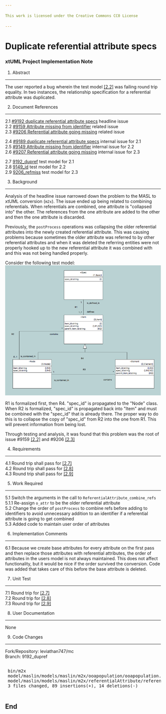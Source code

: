 ```yaml
---

This work is licensed under the Creative Commons CC0 License

---
```


# Duplicate referential attribute specs
### xtUML Project Implementation Note

1. Abstract
-----------
The user reported a bug wherein the test model [[2.2]](#2.2) was failing round
trip equality. In two instances, the relationship specification for a
referential attribute was duplicated.

2. Document References
----------------------
<a id="2.1"></a>2.1 [#9192 duplicate referential attribute specs](https://support.onefact.net/issues/9192) headline issue  
<a id="2.2"></a>2.2 [#9159 Attribute missing from identifier](https://support.onefact.net/issues/9159) related issue  
<a id="2.3"></a>2.3 [#9206 Referential attribute going missing](https://support.onefact.net/issues/9206) related issue  

<a id="2.4"></a>2.4 [#9189 duplicate referential attribute specs](https://support.onefact.net/issues/9189) internal issue for 2.1  
<a id="2.5"></a>2.5 [#9149 Attribute missing from identifier](https://support.onefact.net/issues/9149) internal issue for 2.2  
<a id="2.6"></a>2.6 [#9207 Referential attribute going missing](https://support.onefact.net/issues/9207) internal issue for 2.3  

<a id="2.7"></a>2.7 [9192_dupref](https://github.com/xtuml/models/tree/master/masl/test/9192_dupref) test model for 2.1  
<a id="2.8"></a>2.8 [9149_id](https://github.com/xtuml/models/tree/master/masl/test/9149_id) test model for 2.2  
<a id="2.9"></a>2.9 [9206_refmiss](https://github.com/xtuml/models/tree/master/masl/test/9206_refmiss) test model for 2.3  


3. Background
-------------
Analysis of the headline issue narrowed down the problem to the MASL to xtUML
conversion (`m2x`). The issue ended up being related to combining referentials.
When referentials are combined, one attribute is "collapsed into" the other. The
references from the one attribute are added to the other and then the one
attribute is discarded.

Previously, the `postProcess` operations was collapsing the older referential
attributes into the newly created referential attribute. This was causing
problems because sometimes the older attribute was referred to by other
referential attributes and when it was deleted the referring entities were not
properly hooked up to the new referential attribute it was combined with and
this was not being handled properly.

Consider the following test model:
![9192_model.png](9192_model.png)

R1 is formalized first, then R4. "spec_id" is propagated to the "Node" class.
When R2 is formalized, "spec_id" is propagated back into "Item" and must be
combined with the "spec_id" that is already there. The proper way to do this is
to collapse the copy of "spec_id" from R2 into the one from R1. This will
prevent information from being lost.

Through testing and analysis, it was found that this problem was the root of
issue #9159 [[2.2]](#2.2) and #9206 [[2.3]](#2.3)

4. Requirements
---------------
4.1 Round trip shall pass for [[2.7]](#2.7)  
4.2 Round trip shall pass for [[2.8]](#2.8)  
4.3 Round trip shall pass for [[2.9]](#2.9)  

5. Work Required
----------------
5.1 Switch the arguments in the call to `ReferentialAttribute_combine_refs`  
5.1.1 Re-assign `o_attr` to be the older referential attribute  
5.2 Change the order of `postProcess` to combine refs before adding to
identifiers to avoid unnecessary addition to an identifier if a referential
attribute is going to get combined  
5.3 Added code to maintain user order of attributes  

6. Implementation Comments
--------------------------
6.1 Because we create base attributes for every attribute on the first pass and
then replace those attributes with referential attributes, the order of
attributes in the users model is not always maintained. This does not affect
functionality, but it would be nice if the order survived the conversion. Code
was added that takes care of this before the base attribute is deleted.

7. Unit Test
------------
7.1 Round trip for [[2.7]](#2.7)  
7.2 Round trip for [[2.8]](#2.8)  
7.3 Round trip for [[2.9]](#2.9)  

8. User Documentation
---------------------
None

9. Code Changes
---------------
Fork/Repository: leviathan747/mc  
Branch: 9192_dupref  

<pre>

 bin/m2x                                                                        | Bin 683472 -> 683472 bytes
 model/maslin/models/maslin/m2x/ooapopulation/ooapopulation.xtuml               |  66 +++++++++++++++++++++++++++++++++++++++++++++++++++++++++++++++++-
 model/maslin/models/maslin/m2x/referentialAttribute/referentialAttribute.xtuml |  37 ++++++++++++++++++++++++-------------
 3 files changed, 89 insertions(+), 14 deletions(-)

</pre>

End
---

